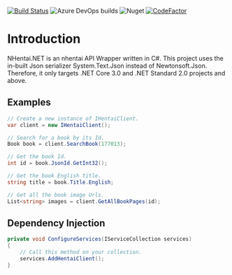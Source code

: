 [![Build Status](https://dev.azure.com/matthewtrip2/NHentai.NET/_apis/build/status/Hamsterland.NHentai.NET?branchName=master)](https://dev.azure.com/matthewtrip2/NHentai.NET/_build/latest?definitionId=7&branchName=master)
![Azure DevOps builds](https://img.shields.io/azure-devops/build/matthewtrip2/215bb1cb-51d8-4d7d-bfec-6a7df238efc9/7?style=flat-square)
![Nuget](https://img.shields.io/nuget/v/NHentai.NET?style=flat-square) 
[![CodeFactor](https://www.codefactor.io/repository/github/hamsterland/nhentai.net/badge)](https://www.codefactor.io/repository/github/hamsterland/nhentai.net)

# Introduction
NHentai.NET is an nhentai API Wrapper written in C#. This project uses the in-built Json serializer System.Text.Json instead of Newtonsoft.Json. Therefore, it only targets .NET Core 3.0 and .NET Standard 2.0 projects and above. 

## Examples
```cs
// Create a new instance of IHentaiClient.
var client = new IHentaiClient();

// Search for a book by its Id.
Book book = client.SearchBook(177013);

// Get the book Id. 
int id = book.JsonId.GetInt32();

// Get the book English title.
string title = book.Title.English;

// Get all the book image Urls.
List<string> images = client.GetAllBookPages(id);
```

## Dependency Injection
```cs
private void ConfigureServices(IServiceCollection services)
{
    // Call this method on your collection.
    services.AddHentaiClient();
}
```